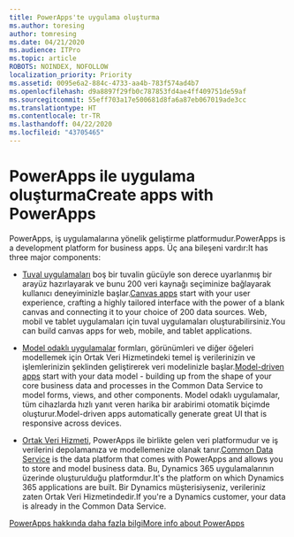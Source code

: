 ```yaml
---
title: PowerApps'te uygulama oluşturma
ms.author: toresing
author: tomresing
ms.date: 04/21/2020
ms.audience: ITPro
ms.topic: article
ROBOTS: NOINDEX, NOFOLLOW
localization_priority: Priority
ms.assetid: 0095e6a2-884c-4733-aa4b-783f574ad4b7
ms.openlocfilehash: d9a8897f29fb0c787853fd4ae4ff409751de59af
ms.sourcegitcommit: 55eff703a17e500681d8fa6a87eb067019ade3cc
ms.translationtype: HT
ms.contentlocale: tr-TR
ms.lasthandoff: 04/22/2020
ms.locfileid: "43705465"
---
```

# <a name="create-apps-with-powerapps"></a><span data-ttu-id="1f8ed-102">PowerApps ile uygulama oluşturma</span><span class="sxs-lookup"><span data-stu-id="1f8ed-102">Create apps with PowerApps</span></span>

<span data-ttu-id="1f8ed-103">PowerApps, iş uygulamalarına yönelik geliştirme platformudur.</span><span class="sxs-lookup"><span data-stu-id="1f8ed-103">PowerApps is a development platform for business apps.</span></span> <span data-ttu-id="1f8ed-104">Üç ana bileşeni vardır:</span><span class="sxs-lookup"><span data-stu-id="1f8ed-104">It has three major components:</span></span> 
  
- <span data-ttu-id="1f8ed-105">[Tuval uygulamaları](https://go.microsoft.com/fwlink/?linkid=874495) boş bir tuvalin gücüyle son derece uyarlanmış bir arayüz hazırlayarak ve bunu 200 veri kaynağı seçiminize bağlayarak kullanıcı deneyiminizle başlar.</span><span class="sxs-lookup"><span data-stu-id="1f8ed-105">[Canvas apps](https://go.microsoft.com/fwlink/?linkid=874495) start with your user experience, crafting a highly tailored interface with the power of a blank canvas and connecting it to your choice of 200 data sources.</span></span> <span data-ttu-id="1f8ed-106">Web, mobil ve tablet uygulamaları için tuval uygulamaları oluşturabilirsiniz.</span><span class="sxs-lookup"><span data-stu-id="1f8ed-106">You can build canvas apps for web, mobile, and tablet applications.</span></span> 
    
- <span data-ttu-id="1f8ed-107">[Model odaklı uygulamalar](https://go.microsoft.com/fwlink/?linkid=874496) formları, görünümleri ve diğer öğeleri modellemek için Ortak Veri Hizmetindeki temel iş verilerinizin ve işlemlerinizin şeklinden geliştirerek veri modelinizle başlar.</span><span class="sxs-lookup"><span data-stu-id="1f8ed-107">[Model-driven apps](https://go.microsoft.com/fwlink/?linkid=874496) start with your data model - building up from the shape of your core business data and processes in the Common Data Service to model forms, views, and other components.</span></span> <span data-ttu-id="1f8ed-108">Model odaklı uygulamalar, tüm cihazlarda hızlı yanıt veren harika bir arabirimi otomatik biçimde oluşturur.</span><span class="sxs-lookup"><span data-stu-id="1f8ed-108">Model-driven apps automatically generate great UI that is responsive across devices.</span></span> 
    
- <span data-ttu-id="1f8ed-109">[Ortak Veri Hizmeti](https://go.microsoft.com/fwlink/?linkid=874497), PowerApps ile birlikte gelen veri platformudur ve iş verilerini depolamanıza ve modellemenize olanak tanır.</span><span class="sxs-lookup"><span data-stu-id="1f8ed-109">[Common Data Service](https://go.microsoft.com/fwlink/?linkid=874497) is the data platform that comes with PowerApps and allows you to store and model business data.</span></span> <span data-ttu-id="1f8ed-110">Bu, Dynamics 365 uygulamalarının üzerinde oluşturulduğu platformdur.</span><span class="sxs-lookup"><span data-stu-id="1f8ed-110">It's the platform on which Dynamics 365 applications are built.</span></span> <span data-ttu-id="1f8ed-111">Bir Dynamics müşterisiyseniz, verileriniz zaten Ortak Veri Hizmetindedir.</span><span class="sxs-lookup"><span data-stu-id="1f8ed-111">If you're a Dynamics customer, your data is already in the Common Data Service.</span></span> 
    
[<span data-ttu-id="1f8ed-112">PowerApps hakkında daha fazla bilgi</span><span class="sxs-lookup"><span data-stu-id="1f8ed-112">More info about PowerApps</span></span>](https://go.microsoft.com/fwlink/?linkid=874498)
  

